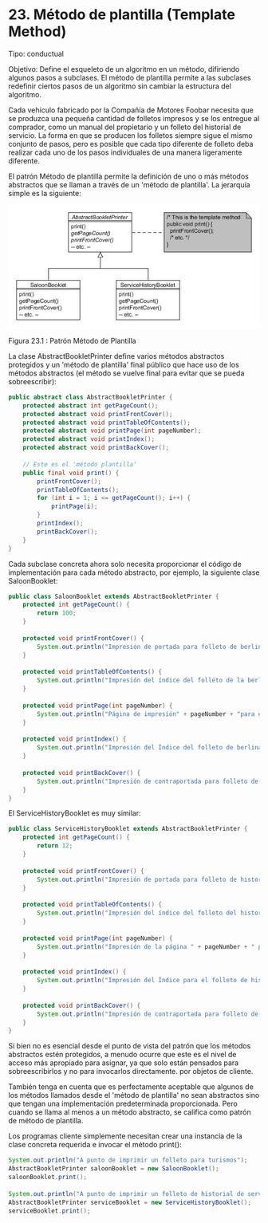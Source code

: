 # 23. Método de plantilla (Template Method)

Tipo: conductual

Objetivo: Define el esqueleto de un algoritmo en un método, difiriendo algunos pasos a subclases. El método de plantilla permite a las subclases redefinir ciertos pasos de un algoritmo sin cambiar la estructura del algoritmo.

Cada vehículo fabricado por la Compañía de Motores Foobar necesita que se produzca una pequeña cantidad de folletos impresos y se los entregue al comprador, como un manual del propietario y un folleto del historial de servicio. La forma en que se producen los folletos siempre sigue el mismo conjunto de pasos, pero es posible que cada tipo diferente de folleto deba realizar cada uno de los pasos individuales de una manera ligeramente diferente.

El patrón Método de plantilla permite la definición de uno o más métodos abstractos que se llaman a través de un 'método de plantilla'. La jerarquía simple es la siguiente:

![Patrón Método de Plantilla](../images/000001.jpg)

Figura 23.1 : Patrón Método de Plantilla

La clase AbstractBookletPrinter define varios métodos abstractos protegidos y un 'método de plantilla' final público que hace uso de los métodos abstractos (el método se vuelve final para evitar que se pueda sobreescribir):

```java
public abstract class AbstractBookletPrinter {
    protected abstract int getPageCount();
    protected abstract void printFrontCover();
    protected abstract void printTableOfContents();
    protected abstract void printPage(int pageNumber);
    protected abstract void printIndex();
    protected abstract void printBackCover();
    
    // Este es el 'método plantilla'
    public final void print() {
        printFrontCover();
        printTableOfContents();
        for (int i = 1; i <= getPageCount(); i++) {
            printPage(i);
        }
        printIndex();
        printBackCover();
    }
}
```

Cada subclase concreta ahora solo necesita proporcionar el código de implementación para cada método abstracto, por ejemplo, la siguiente clase SaloonBooklet:

```java
public class SaloonBooklet extends AbstractBookletPrinter {
    protected int getPageCount() {
        return 100;
    }
 
    protected void printFrontCover() {
        System.out.println("Impresión de portada para folleto de berlina");
    }
 
    protected void printTableOfContents() {
        System.out.println("Impresión del índice del folleto de la berlina");
    }
 
    protected void printPage(int pageNumber) {
        System.out.println("Página de impresión" + pageNumber + "para el libro de berlina");
    }
 
    protected void printIndex() {
        System.out.println("Impresión del Índice del folleto de berlinas");
    }
 
    protected void printBackCover() {
        System.out.println("Impresión de contraportada para folleto de berlina");
    }
}
```

El ServiceHistoryBooklet es muy similar:

```java
public class ServiceHistoryBooklet extends AbstractBookletPrinter {
    protected int getPageCount() {
        return 12;
    }
 
    protected void printFrontCover() {
        System.out.println("Impresión de portada para folleto de historial de servicio");
    }
 
    protected void printTableOfContents() {
        System.out.println("Impresión del índice del folleto del historial de servicio");
    }
 
    protected void printPage(int pageNumber) {
        System.out.println("Impresión de la página " + pageNumber + " para el folleto del historial de servicio");
    }
 
    protected void printIndex() {
        System.out.println("Impresión del Índice para el folleto de historial de servicio.");
    }
 
    protected void printBackCover() {
        System.out.println("Impresión de contraportada para folleto de historial de servicio");
    }
}
```

Si bien no es esencial desde el punto de vista del patrón que los métodos abstractos estén protegidos, a menudo ocurre que este es el nivel de acceso más apropiado para asignar, ya que solo están pensados para sobreescribirlos y no para invocarlos directamente. por objetos de cliente.

También tenga en cuenta que es perfectamente aceptable que algunos de los métodos llamados desde el 'método de plantilla' no sean abstractos sino que tengan una implementación predeterminada proporcionada. Pero cuando se llama al menos a un método abstracto, se califica como patrón de método de plantilla.

Los programas cliente simplemente necesitan crear una instancia de la clase concreta requerida e invocar el método print():

```java
System.out.println("A punto de imprimir un folleto para turismos");
AbstractBookletPrinter saloonBooklet = new SaloonBooklet();
saloonBooklet.print();

System.out.println("A punto de imprimir un folleto de historial de servicio");
AbstractBookletPrinter serviceBooklet = new ServiceHistoryBooklet();
serviceBooklet.print();
```
